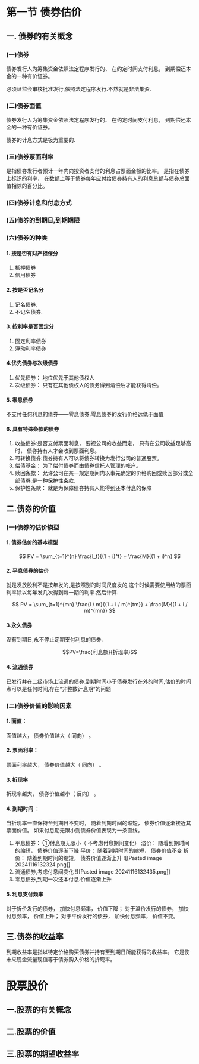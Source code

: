 
# 第一节 债券估价

## 一. 债券的有关概念

### (一)债券

债券发行人为筹集资金依照法定程序发行的、 在约定时间支付利息， 到期偿还本金的一种有价证券。

必须证监会审核批准发行,依照法定程序发行.不然就是非法集资.

### (二)债券面值

债券发行人为筹集资金依照法定程序发行的、 在约定时间支付利息， 到期偿还本金的一种有价证券。

债券的计息方式是极为重要的.

### (三)债券票面利率

是指债券发行者预计一年内向投资者支付的利息占票面金额的比率。 是指在债券上标识的利率， 在数额上等于债券每年应付给债券持有人的利息总额与债券总面值相除的百分比。

### (四)债券计息和付息方式

### (五)债券的到期日,到期期限

### (六)债券的种类

#### 1. 按是否有财产担保分

1. 抵押债券
2. 信用债券

#### 2. 按是否记名分

1. 记名债券.
2. 不记名债券.
#### 3. 按利率是否固定分

1. 固定利率债券
2. 浮动利率债券

#### 4.优先债券与次级债券
1. 优先债券： 地位优先于其他债权人
2. 次级债券： 只有在其他债权人的债务得到清偿后才能获得清偿。

#### 5.  零息债券
不支付任何利息的债券——零息债券.零息债券的发行价格远低于面值

#### 6. 具有特殊条款的债券

1. 收益债券:是否支付票面利息， 要视公司的收益而定， 只有在公司收益足够高时， 债券持有人才会收到票面利息。
2. 可转换债券:债券持有人可以将债券转换为发行公司的普通股票。
3. 偿债基金： 为了偿付债券而由债券信托人管理的帐户。
4. 赎回条款： 允许公司在某一规定期间内以事先确定的价格购回或赎回部分或全部债券.是一种保护性条款.
5. 保护性条款： 就是为保障债券持有人能得到还本付息的保障

## 二.债券的价值

### (一)债券的估价模型

#### 1. 债券估价的基本模型
$$ PV = \sum_{t=1}^{n} \frac{I_t}{(1 + i)^t} + \frac{M}{(1 + i)^n} $$

#### 2. 平息债券的估价

就是发放股利不是按年发的,是按照别的时间尺度发的,这个时候需要使用给的票面利率除以每年发几次得到每一期的利率.然后计算.

$$ PV = \sum_{t=1}^{mn} \frac{I / m}{(1 + i / m)^{tm}} + \frac{M}{(1 + i / m)^{mn}} $$

#### 3.永久债券

没有到期日,永不停止定期支付利息的债券.

$$PV=\frac{利息额}{折现率}$$

#### 4. 流通债券

已发行并在二级市场上流通的债券.到期时间小于债券发行在外的时间,估价的时间点可以是任何时间,存在“非整数计息期”的问题

### (二)债券价值的影响因素

#### 1. 面值： 

面值越大， 债券价值越大（ 同向） 。

#### 2. 票面利率：

票面利率越大， 债券价值越大（ 同向） 。

#### 3. 折现率

折现率越大， 债券价值越小（ 反向） 。
#### 4. 到期时间 ：

当折现率一直保持至到期日不变时， 随着到期时间的缩短， 债券价值逐渐接近其票面价值。 如果付息期无限小则债券价值表现为一条直线。

1. 平息债券：
	①付息期无限小（ 不考虑付息期间变化）
	溢价： 随着到期时间的缩短， 债券价值逐渐下降
	平价： 随着到期时间的缩短， 债券价值不变
	折价： 随着到期时间的缩短， 债券价值逐渐上升
	![[Pasted image 20241116132324.png]]
2. 流通债券,考虑付息间变化
		![[Pasted image 20241116132435.png]]
3. 零息债券,到期一次还本付息.价值逐渐上升
#### 5. 利息支付频率

对于折价发行的债券， 加快付息频率， 价值下降；
对于溢价发行的债券， 加快付息频率， 价值上升；
对于平价发行的债券， 加快付息频率， 价值不变。

## 三.债券的收益率

到期收益率是指以特定价格购买债券并持有至到期日所能获得的收益率。 它是使未来现金流量现值等于债券购入价格的折现率。

# 股票股价

## 一.股票的有关概念

## 二.股票的价值

## 三.股票的期望收益率